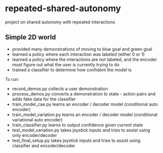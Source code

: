 # repeated-shared-autonomy
project on shared autonomy with repeated interactions

## Simple 2D world

* provided many demonstrations of moving to blue goal and green goal
* learned a policy where each interaction was labeled (either 0 or 1)
* learned a policy where the interactions are not labeled, and the encoder must figure out what the user is currently trying to do
* trained a classifier to determine how confident the model is

To run:
- record_demos.py collects a user demonstration
- process_demos.py converts a demonstration to state - action pairs and adds fake data for the classifier
- train_model_cae.py learns an encoder / decoder model (conditional auto encoder)
- train_model_variation.py learns an encoder / decoder model (conditional variational auto encoder)
- train_classifier.py learns to output confidence given current state
- test_model_variation.py takes joystick inputs and tries to assist using only encoder/decoder
- test_final_setup.py takes joystick inputs and tries to assist using classifier and encoder/decoder

